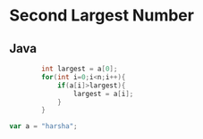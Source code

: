 # Second Largest Number
## Java
```Java
        int largest = a[0];
        for(int i=0;i<n;i++){
            if(a[i]>largest){
                largest = a[i];
            }
        }

```

```javascript
var a = "harsha";

```
